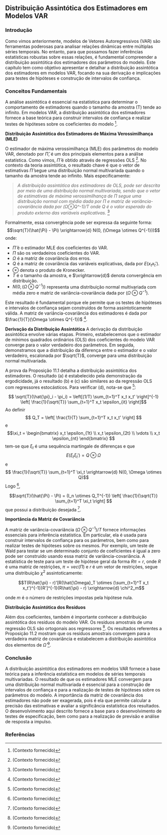 ## Distribuição Assintótica dos Estimadores em Modelos VAR

### Introdução
Como vimos anteriormente, modelos de Vetores Autoregressivos (VAR) são ferramentas poderosas para analisar relações dinâmicas entre múltiplas séries temporais. No entanto, para que possamos fazer inferências estatísticas robustas sobre essas relações, é fundamental compreender a distribuição assintótica dos estimadores dos parâmetros do modelo. Este capítulo tem como objetivo apresentar e detalhar a distribuição assintótica dos estimadores em modelos VAR, focando na sua derivação e implicações para testes de hipóteses e construção de intervalos de confiança.

### Conceitos Fundamentais
A análise assintótica é essencial na estatística para determinar o comportamento de estimadores quando o tamanho da amostra (T) tende ao infinito. Em modelos VAR, a distribuição assintótica dos estimadores fornece a base teórica para construir intervalos de confiança e realizar testes de hipóteses sobre os coeficientes do modelo [^1].

**Distribuição Assintótica dos Estimadores de Máxima Verossimilhança (MLE)**

O estimador de máxima verossimilhança (MLE) dos parâmetros do modelo VAR, denotado por $\hat{\Pi}$, é um dos principais elementos para a análise estatística. Como vimos, $\hat{\Pi}$ é obtido através de regressões OLS [^1]. No contexto da teoria assintótica, o resultado chave é que o vetor de estimativas $\hat{\Pi}$ segue uma distribuição normal multivariada quando o tamanho da amostra tende ao infinito. Mais especificamente:

> *A distribuição assintótica dos estimadores de OLS, pode ser descrita por meio de uma distribuição normal multivariada, sendo que o vetor de estimativas de máxima verossimilhança de Π segue uma distribuição normal com média dada por Π e matriz de variância-covariância dada por (Ω⊗Q^-1)/T onde Q é o valor esperado do produto externo das variáveis explicativas.* [^1]

Formalmente, essa convergência pode ser expressa da seguinte forma:
$$\sqrt{T}(\hat{\Pi} - \Pi) \xrightarrow{d} N(0, (\Omega \otimes Q^{-1}))$$
onde:
- $\hat{\Pi}$ é o estimador MLE dos coeficientes do VAR.
- $\Pi$ são os verdadeiros coeficientes do VAR.
- $\Omega$ é a matriz de covariância dos erros.
- $Q$ é a matriz de covariância das variáveis explicativas, dada por $E(x_tx_t')$.
- $\otimes$ denota o produto de Kronecker.
- $T$ é o tamanho da amostra, e $\xrightarrow{d}$ denota convergência em distribuição.
- $N(0, (\Omega \otimes Q^{-1}))$ representa uma distribuição normal multivariada com média zero e matriz de variância-covariância dada por $(\Omega \otimes Q^{-1})$.

Este resultado é fundamental porque ele permite que os testes de hipóteses e intervalos de confiança sejam construídos de forma assintoticamente válida. A matriz de variância-covariância dos estimadores é dada por $\frac{1}{T}(\Omega \otimes Q^{-1})$ [^1].

**Derivação da Distribuição Assintótica**
A derivação da distribuição assintótica envolve várias etapas. Primeiro, estabelecemos que o estimador de mínimos quadrados ordinários (OLS) dos coeficientes do modelo VAR converge para o valor verdadeiro dos parâmetros. Em seguida, demonstramos que a distribuição da diferença entre o estimador e o valor verdadeiro, escalonada por $\sqrt{T}$, converge para uma distribuição normal multivariada.

A prova da Proposição 11.1 detalha a distribuição assintótica dos estimadores. O resultado (a) é estabelecido pela demonstração da ergodicidade, já o resultado (b) e (c) são similares ao da regressão OLS com regressores estocásticos. Para verificar (d), nota-se que [^1]:

$$ \sqrt{T}(\hat{\pi}_i - \pi_i) = \left[(1/T) \sum_{t=1}^T x_t x_t' \right]^{-1} \left[ \frac{1}{\sqrt{T}} \sum_{t=1}^T x_t \epsilon_{it} \right]$$
Ao definir
$$ Q_T =  \left[ \frac{1}{T} \sum_{t=1}^T x_t x_t' \right] $$
e 
$$\xi_t = \begin{bmatrix} x_t \epsilon_{1t} \\ x_t \epsilon_{2t} \\ \vdots \\ x_t \epsilon_{nt} \end{bmatrix} $$
tem-se que $\xi_t$ é uma sequência martingale de diferenças e que
$$ E(\xi_t \xi_t') = Q \otimes \Omega$$
e
$$ \frac{1}{\sqrt{T}} \sum_{t=1}^T \xi_t \xrightarrow{d} N(0, \Omega \otimes Q)$$
Logo [^1],

$$\sqrt{T}(\hat{\Pi} - \Pi) =  (I_n \otimes Q_T^{-1}) \left[ \frac{1}{\sqrt{T}} \sum_{t=1}^T \xi_t \right] $$
que possui a distribuição desejada [^1].

**Importância da Matriz de Covariância**

A matriz de variância-covariância $(\Omega \otimes Q^{-1})/T$ fornece informações essenciais para inferência estatística. Em particular, ela é usada para construir intervalos de confiança para os parâmetros, bem como para realizar testes de hipóteses sobre os mesmos. Por exemplo, um teste de Wald para testar se um determinado conjunto de coeficientes é igual a zero pode ser construído usando essa matriz de variância-covariância. A estatística de teste para um teste de hipótese geral da forma $R\pi = r$, onde $R$ é uma matriz de restrições, $\pi = vec(\Pi)$ e $r$ é um vetor de restrições, segue uma distribuição $\chi^2$ assintoticamente:

$$T(R\hat{\pi} - r)'[R(\hat{\Omega}_T \otimes (\sum_{t=1}^T x_t x_t')^{-1})R']^{-1}(R\hat{\pi} - r) \xrightarrow{d} \chi^2_m$$

onde $m$ é o número de restrições impostas pela hipótese nula.

**Distribuição Assintótica dos Resíduos**

Além dos coeficientes, também é importante conhecer a distribuição assintótica dos resíduos do modelo VAR. Os resíduos amostrais de uma regressão OLS são ortogonais aos regressores [^1].
Os resultados referentes a Proposição 11.2 mostram que os resíduos amostrais convergem para a verdadeira matriz de covariância e estabelecem a distribuição assintótica dos elementos de $\hat{\Omega}$ [^1].

### Conclusão
A distribuição assintótica dos estimadores em modelos VAR fornece a base teórica para a inferência estatística em modelos de séries temporais multivariadas. O resultado de que os estimadores MLE convergem para uma distribuição normal multivariada é essencial para a construção de intervalos de confiança e para a realização de testes de hipóteses sobre os parâmetros do modelo. A importância da matriz de covariância dos estimadores não pode ser exagerada, pois é ela que permite calcular a precisão das estimativas e avaliar a significância estatística dos resultados. O desenvolvimento aqui descrito fornece a base para o desenvolvimento de testes de especificação, bem como para a realização de previsão e análise de resposta a impulso.

### Referências
[^1]:  (Contexto fornecido)
<!-- END -->
